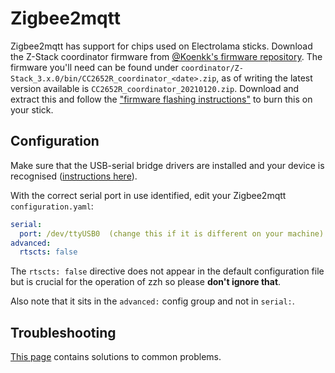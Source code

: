 # Zigbee2mqtt

Zigbee2mqtt has support for chips used on Electrolama sticks. Download the Z-Stack coordinator firmware from [@Koenkk's firmware repository](https://github.com/Koenkk/Z-Stack-firmware). The firmware you'll need can be found under `coordinator/Z-Stack_3.x.0/bin/CC2652R_coordinator_<date>.zip`, as of writing the latest version available is `CC2652R_coordinator_20210120.zip`. Download and extract this and follow the ["firmware flashing instructions"](/radio-docs/#step-3-flash-the-firmware-on-your-stick) to burn this on your stick.

## Configuration

Make sure that the USB-serial bridge drivers are installed and your device is recognised ([instructions here](/radio-docs/drivers/)).

With the correct serial port in use identified, edit your Zigbee2mqtt `configuration.yaml`:

```yaml
serial:
  port: /dev/ttyUSB0  (change this if it is different on your machine)
advanced:
  rtscts: false
```

The `rtscts: false` directive does not appear in the default configuration file but is crucial for the operation of zzh so please **don't ignore that**. 

Also note that it sits in the `advanced:` config group and not in `serial:`.

## Troubleshooting

[This page](/radio-docs/troubleshooting/#zigbee2mqtt) contains solutions to common problems.
